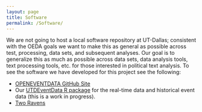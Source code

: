 ```yaml
---
layout: page
title: Software
permalink: /Software/
---
```



We are not going to host a local software repository at UT-Dallas; consistent with the OEDA goals we want to make this as general as possible across test, processing, data sets, and subsequent analyses.  Our goal is to generalize this as much as possible across data sets, data analysis tools, text processing tools, etc. for those interested in political text analysis. To see the software we have developed for this project see the following:

- [OPENEVENTDATA GitHub Site](https://github.com/openeventdata)
- Our [UTDEventData R package](https://github.com/KateHyoung/UTDEventData) for the real-time data and historical event data (this is a work in progress).
- [Two Ravens](http://2ra.vn/index.html)

